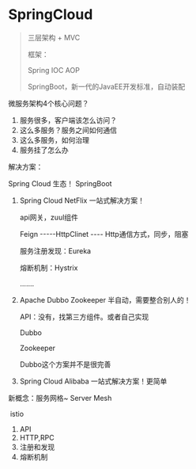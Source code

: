 # SpringCloud

> 三层架构 + MVC
>
> 框架：
>
> Spring	IOC	AOP
>
> SpringBoot，新一代的JavaEE开发标准，自动装配

微服务架构4个核心问题？

1. 服务很多，客户端该怎么访问？
2. 这么多服务？服务之间如何通信
3. 这么多服务，如何治理
4. 服务挂了怎么办

解决方案：

Spring Cloud	生态！ 		SpringBoot

1. Spring Cloud NetFlix 一站式解决方案！

   api网关，zuul组件

   Feign -----HttpClinet	---- Http通信方式，同步，阻塞

   服务注册发现：Eureka

   熔断机制：Hystrix

   .......

2. Apache Dubbo Zookeeper 半自动，需要整合别人的！

   API：没有，找第三方组件。或者自己实现

   Dubbo

   Zookeeper

   Dubbo这个方案并不是很完善

3. Spring Cloud Alibaba 一站式解决方案！更简单



新概念：服务网格~ Server Mesh

​	istio

1. API
2. HTTP,RPC
3. 注册和发现
4. 熔断机制